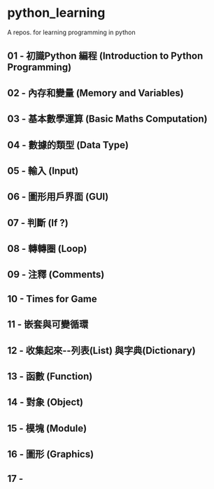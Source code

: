 # python_learning
A repos. for learning programming in python


## 01 - 初識Python 編程 (Introduction to Python Programming)

## 02 - 內存和變量 (Memory and Variables)

## 03 - 基本數學運算 (Basic Maths Computation)

## 04 - 數據的類型 (Data Type)

## 05 - 輸入 (Input)

## 06 - 圖形用戶界面 (GUI)

## 07 - 判斷 (If ?)

## 08 - 轉轉圈 (Loop)

## 09 - 注釋 (Comments)

## 10 - Times for Game

## 11 - 嵌套與可變循環

## 12 - 收集起來--列表(List) 與字典(Dictionary)

## 13 - 函數 (Function)

## 14 - 對象 (Object)

## 15 - 模塊 (Module)

## 16 - 圖形 (Graphics)

## 17 - 
